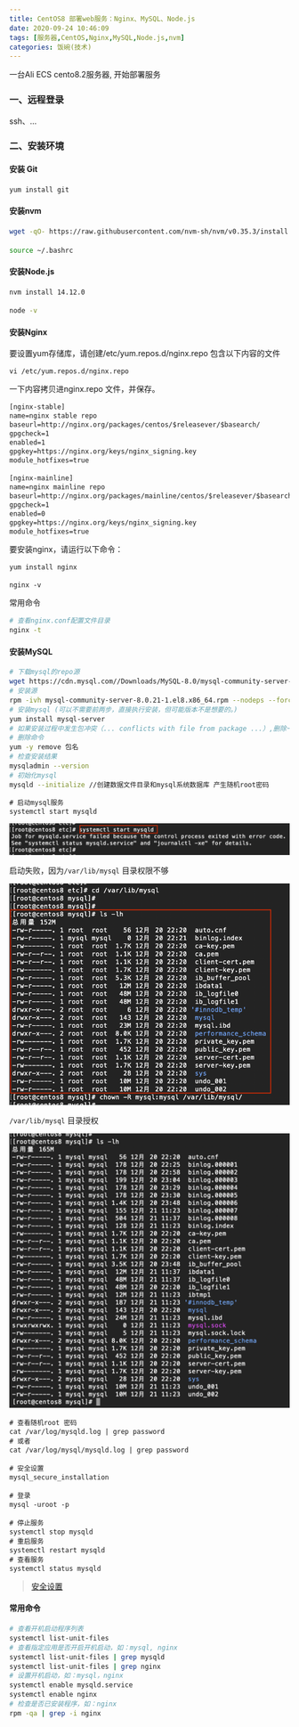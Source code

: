 ```yaml
---
title: CentOS8 部署web服务：Nginx、MySQL、Node.js
date: 2020-09-24 10:46:09
tags: [服务器,CentOS,Nginx,MySQL,Node.js,nvm]
categories: 饭碗(技术)
---
```


一台Ali ECS cento8.2服务器, 开始部署服务

### 一、远程登录
ssh、...

### 二、安装环境

#### 安装 Git

```bash
yum install git
```

#### 安装nvm
```bash
wget -qO- https://raw.githubusercontent.com/nvm-sh/nvm/v0.35.3/install.sh | bash

source ~/.bashrc
```

#### 安装Node.js
```bash
nvm install 14.12.0

node -v
```

#### 安装Nginx

要设置yum存储库，请创建/etc/yum.repos.d/nginx.repo 包含以下内容的文件 
```
vi /etc/yum.repos.d/nginx.repo
```
一下内容拷贝进nginx.repo 文件，并保存。
```
[nginx-stable]
name=nginx stable repo
baseurl=http://nginx.org/packages/centos/$releasever/$basearch/
gpgcheck=1
enabled=1
gpgkey=https://nginx.org/keys/nginx_signing.key
module_hotfixes=true

[nginx-mainline]
name=nginx mainline repo
baseurl=http://nginx.org/packages/mainline/centos/$releasever/$basearch/
gpgcheck=1
enabled=0
gpgkey=https://nginx.org/keys/nginx_signing.key
module_hotfixes=true
```

要安装nginx，请运行以下命令：
```
yum install nginx

nginx -v
```
常用命令
```bash
# 查看nginx.conf配置文件目录
nginx -t
```

#### 安装MySQL

```bash
# 下载mysql的repo源
wget https://cdn.mysql.com//Downloads/MySQL-8.0/mysql-community-server-8.0.21-1.el8.x86_64.rpm #选择RPM包 https://dev.mysql.com/downloads/mysql/  或 http://repo.mysql.com/yum/
# 安装源
rpm -ivh mysql-community-server-8.0.21-1.el8.x86_64.rpm --nodeps --force
# 安装mysql (可以不需要前两步，直接执行安装，但可能版本不是想要的。)
yum install mysql-server
# 如果安装过程中发生包冲突（... conflicts with file from package ...）,删除一个包，再尝试install
# 删除命令
yum -y remove 包名
# 检查安装结果
mysqladmin --version
# 初始化mysql
mysqld --initialize //创建数据文件目录和mysql系统数据库 产生随机root密码
```

```
# 启动mysql服务
systemctl start mysqld
```
![无权限](/images/mysql_journalctl_1.png)

启动失败，因为`/var/lib/mysql` 目录权限不够

![无权限](/images/mysql_journalctl_2.png)

`/var/lib/mysql` 目录授权

![无权限](/images/mysql_journalctl_3.png)

```
# 查看随机root 密码
cat /var/log/mysqld.log | grep password 
# 或者
cat /var/log/mysql/mysqld.log | grep password 

# 安全设置
mysql_secure_installation

# 登录
mysql -uroot -p 

# 停止服务
systemctl stop mysqld 
# 重启服务
systemctl restart mysqld 
# 查看服务
systemctl status mysqld 
```
> [安全设置](https://ctocto.github.io/2020/09/24/MySql%E6%95%B0%E6%8D%AE%E5%BA%93%E7%9A%84%E5%AE%89%E5%85%A8%E8%AE%BE%E7%BD%AE/)
#### 常用命令
```bash
# 查看开机启动程序列表
systemctl list-unit-files
# 查看指定应用是否开启开机启动，如：mysql, nginx
systemctl list-unit-files | grep mysqld
systemctl list-unit-files | grep nginx
# 设置开机启动，如：mysql，nginx
systemctl enable mysqld.service
systemctl enable nginx
# 检查是否已安装程序，如：nginx
rpm -qa | grep -i nginx
```
